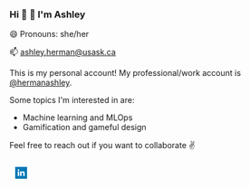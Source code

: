 ### Hi :wave: :woman: I'm Ashley

😄 Pronouns: she/her

📫 ashley.herman@usask.ca

This is my personal account! My professional/work account is [@hermanashley](https://github.com/hermanashley). 

Some topics I'm interested in are:

- Machine learning and MLOps
- Gamification and gameful design 

Feel free to reach out if you want to collaborate :v:

<a href="https://www.linkedin.com/in/hermanashley/">
  <img align="left" alt="Ashley Herman Linkedin" width="21px"  style="padding:10px" src="https://raw.githubusercontent.com/edent/SuperTinyIcons/099dc12b59179d07d534069bc8551718f786d91a/images/svg/linkedin.svg" />
</a>

